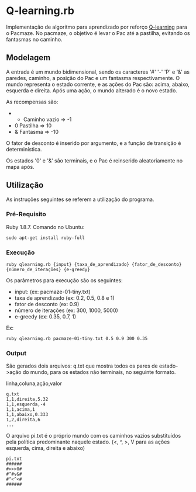 # Q-learning.rb

Implementação de algoritmo para aprendizado por reforço [Q-learning](https://en.wikipedia.org/wiki/Q-learning) para o Pacmaze. No pacmaze, o objetivo é levar o Pac até a pastilha, evitando os fantasmas no caminho.

## Modelagem

A entrada é um mundo bidimensional, sendo os caracteres '#' '-' 'P' e '&' as paredes, caminho, a posição do Pac e um fantasma respectivamente. O mundo representa o estado corrente, e as ações do Pac são: acima, abaixo, esquerda e direita. Após uma ação, o mundo alterado é o novo estado.

As recompensas são:
* - Caminho vazio => -1
* 0 Pastilha      => 10
* & Fantasma      => -10

O fator de desconto é inserido por argumento, e a função de transição é determinística.

Os estados '0' e '&' são terminais, e o Pac é reinserido aleatoriamente no mapa após.

## Utilização

As instruções seguintes se referem a utilização do programa.

### Pré-Requisito

Ruby 1.8.7. Comando no Ubuntu:
```
sudo apt-get install ruby-full
```

### Execução

```
ruby qlearning.rb {input} {taxa_de_aprendizado} {fator_de_desconto} {número_de_iterações} {e-greedy}  
```

Os parâmetros para execução são os seguintes:

* input: (ex: pacmaze-01-tiny.txt)
* taxa de aprendizado (ex: 0.2, 0.5, 0.8 e 1)
* fator de desconto (ex: 0.9)
* número de iterações (ex: 300, 1000, 5000)
* e-greedy (ex: 0.35, 0.7, 1)

Ex:

```
ruby qlearning.rb pacmaze-01-tiny.txt 0.5 0.9 300 0.35  
```
### Output

São gerados dois arquivos: q.txt que mostra todos os pares de estado->ação do mundo, para os estados não terminais, no seguinte formato.

linha,coluna,ação,valor

```
q.txt
1,1,direita,5.32
1,1,esquerda,-4
1,1,acima,1
1,1,abaixo,0.333
1,2,direita,6
...
```

O arquivo pi.txt é o próprio mundo com os caminhos vazios substituídos pela política predominante naquele estado. (<, ^, >, V para as ações esquerda, cima, direita e abaixo)

```
pi.txt
######
#>>>0#
#^#v&#
#^<^<#
######
```

